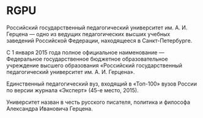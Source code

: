 # RGPU
Российский государственный педагогический университет им. А. И. Герцена — одно из ведущих педагогических высших учебных заведений Российской Федерации, находящееся в Санкт-Петербурге.

С 1 января 2015 года полное официальное наименование — Федеральное государственное бюджетное образовательное учреждение высшего образования «Российский государственный педагогический университет им. А. И. Герцена».

Единственный педагогический вуз, входящий в «Топ-100» вузов России по версии журнала «Эксперт» (45-е место, 2015).

Университет назван в честь русского писателя, политика и философа Александра Ивановича Герцена.
